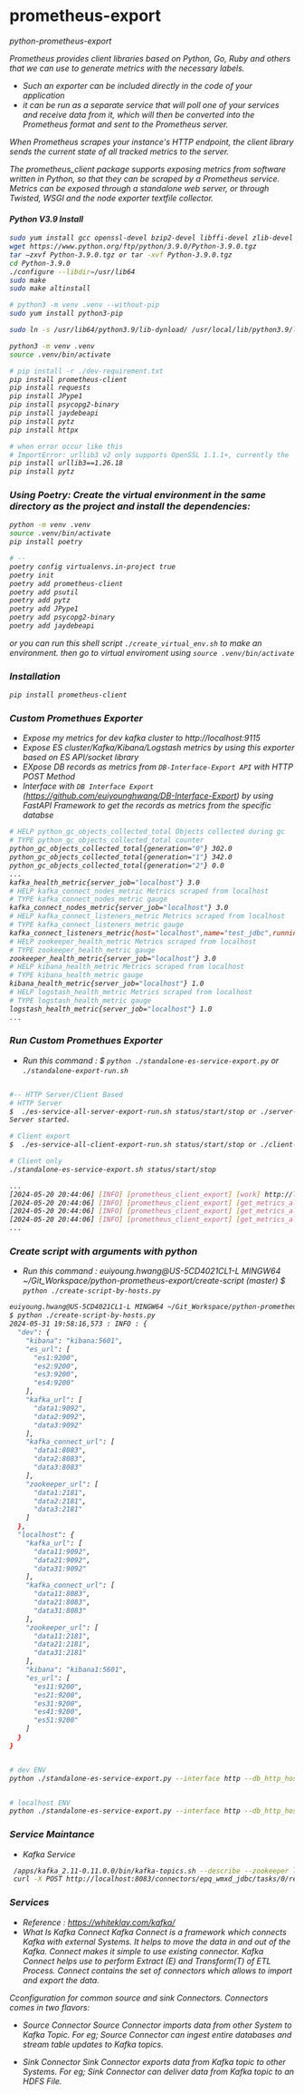 # prometheus-export
<i>python-prometheus-export

Prometheus provides client libraries based on Python, Go, Ruby and others that we can use to generate metrics with the necessary labels. 
- Such an exporter can be included directly in the code of your application
- it can be run as a separate service that will poll one of your services and receive data from it, which will then be converted into the Prometheus format and sent to the Prometheus server. 

When Prometheus scrapes your instance's HTTP endpoint, the client library sends the current state of all tracked metrics to the server.

The prometheus_client package supports exposing metrics from software written in Python, so that they can be scraped by a Prometheus service.
Metrics can be exposed through a standalone web server, or through Twisted, WSGI and the node exporter textfile collector.


#### Python V3.9 Install
```bash
sudo yum install gcc openssl-devel bzip2-devel libffi-devel zlib-devel git 
wget https://www.python.org/ftp/python/3.9.0/Python-3.9.0.tgz 
tar –zxvf Python-3.9.0.tgz or tar -xvf Python-3.9.0.tgz 
cd Python-3.9.0 
./configure --libdir=/usr/lib64 
sudo make 
sudo make altinstall 

# python3 -m venv .venv --without-pip
sudo yum install python3-pip

sudo ln -s /usr/lib64/python3.9/lib-dynload/ /usr/local/lib/python3.9/lib-dynload

python3 -m venv .venv
source .venv/bin/activate

# pip install -r ./dev-requirement.txt
pip install prometheus-client
pip install requests
pip install JPype1
pip install psycopg2-binary
pip install jaydebeapi
pip install pytz
pip install httpx

# when error occur like this
# ImportError: urllib3 v2 only supports OpenSSL 1.1.1+, currently the 'ssl' module is compiled with 'OpenSSL 1.0.2k-fips  26 Jan 2017'. See: https://github.com/urllib3/urllib3/issues/2168
pip install urllib3==1.26.18
pip install pytz
```


### Using Poetry: Create the virtual environment in the same directory as the project and install the dependencies:
```bash
python -m venv .venv
source .venv/bin/activate
pip install poetry

# --
poetry config virtualenvs.in-project true
poetry init
poetry add prometheus-client
poetry add psutil
poetry add pytz
poetry add JPype1
poetry add psycopg2-binary
poetry add jaydebeapi
```
or you can run this shell script `./create_virtual_env.sh` to make an environment. then go to virtual enviroment using `source .venv/bin/activate`



### Installation
```bash
pip install prometheus-client
```

### Custom Promethues Exporter
- Expose my metrics for dev kafka cluster to http://localhost:9115
- Expose ES cluster/Kafka/Kibana/Logstash metrics by using this exporter based on ES API/socket library
- EXpose DB records as metrics from `DB-Interface-Export API` with HTTP POST Method
- Interface with `DB Interface Export` (https://github.com/euiyounghwang/DB-Interface-Export) by using FastAPI Framework to get the records as metrics from the specific databse
```bash
# HELP python_gc_objects_collected_total Objects collected during gc
# TYPE python_gc_objects_collected_total counter
python_gc_objects_collected_total{generation="0"} 302.0
python_gc_objects_collected_total{generation="1"} 342.0
python_gc_objects_collected_total{generation="2"} 0.0
...
kafka_health_metric{server_job="localhost"} 3.0
# HELP kafka_connect_nodes_metric Metrics scraped from localhost
# TYPE kafka_connect_nodes_metric gauge
kafka_connect_nodes_metric{server_job="localhost"} 3.0
# HELP kafka_connect_listeners_metric Metrics scraped from localhost
# TYPE kafka_connect_listeners_metric gauge
kafka_connect_listeners_metric{host="localhost",name="test_jdbc",running="RUNNING",server_job="localhost"} 1.0
# HELP zookeeper_health_metric Metrics scraped from localhost
# TYPE zookeeper_health_metric gauge
zookeeper_health_metric{server_job="localhost"} 3.0
# HELP kibana_health_metric Metrics scraped from localhost
# TYPE kibana_health_metric gauge
kibana_health_metric{server_job="localhost"} 1.0
# HELP logstash_health_metric Metrics scraped from localhost
# TYPE logstash_health_metric gauge
logstash_health_metric{server_job="localhost"} 1.0
...
```


### Run Custom Promethues Exporter
- Run this command : $ `python ./standalone-es-service-export.py` or `./standalone-export-run.sh`
```bash

#-- HTTP Server/Client Based
# HTTP Server
$  ./es-service-all-server-export-run.sh status/start/stop or ./server-export-run.sh
Server started.

# Client export
$  ./es-service-all-client-export-run.sh status/start/stop or ./client-export-run.sh

# Client only
./standalone-es-service-export.sh status/start/stop

...
[2024-05-20 20:44:06] [INFO] [prometheus_client_export] [work] http://localhost:9999/health?kafka_url=localhost:9092,localhost:9092,localhost:9092&es_url=localhost:9200,localhost:9200,localhost:9200,localhost:9200&kibana_url=localhost:5601&logstash_url=process
[2024-05-20 20:44:06] [INFO] [prometheus_client_export] [get_metrics_all_envs] 200
[2024-05-20 20:44:06] [INFO] [prometheus_client_export] [get_metrics_all_envs] <Response [200]>
[2024-05-20 20:44:06] [INFO] [prometheus_client_export] [get_metrics_all_envs] {'kafka_url': {'localhost:9092': 'OK', 'GREEN_CNT': 3, 'localhost:9092': 'OK', 'localhost:9092': 'OK'}, 'es_url': {'localhost:9200': 'OK', 'GREEN_CNT': 4, 'localhost:9200': 'OK', 'localhost:9200': 'OK', 'localhost:9200': 'OK'}, 'kibana_url': {'localhost:5601': 'OK', 'GREEN_CNT': 1}, 'logstash_url': 1}
...
```


### Create script with arguments with python
- Run this command : euiyoung.hwang@US-5CD4021CL1-L MINGW64 ~/Git_Workspace/python-prometheus-export/create-script (master) $ `python ./create-script-by-hosts.py`
```bash
euiyoung.hwang@US-5CD4021CL1-L MINGW64 ~/Git_Workspace/python-prometheus-export/create-script (master)
$ python ./create-script-by-hosts.py
2024-05-31 19:58:16,573 : INFO : {
  "dev": {
    "kibana": "kibana:5601",
    "es_url": [
      "es1:9200",
      "es2:9200",
      "es3:9200",
      "es4:9200"
    ],
    "kafka_url": [
      "data1:9092",
      "data2:9092",
      "data3:9092"
    ],
    "kafka_connect_url": [
      "data1:8083",
      "data2:8083",
      "data3:8083"
    ],
    "zookeeper_url": [
      "data1:2181",
      "data2:2181",
      "data3:2181"
    ]
  },
  "localhost": {
    "kafka_url": [
      "data11:9092",
      "data21:9092",
      "data31:9092"
    ],
    "kafka_connect_url": [
      "data11:8083",
      "data21:8083",
      "data31:8083"
    ],
    "zookeeper_url": [
      "data11:2181",
      "data21:2181",
      "data31:2181"
    ],
    "kibana": "kibana1:5601",
    "es_url": [
      "es11:9200",
      "es21:9200",
      "es31:9200",
      "es41:9200",
      "es51:9200"
    ]
  }
}


# dev ENV
python ./standalone-es-service-export.py --interface http --db_http_host localhost:8002 --url jdbc:oracle:thin:bi"$"reporting/None --db_run false --kafka_url data1:9092,data2:9092,data3:9092 --kafka_connect_url data1:8083,data2:8083,data3:8083 --zookeeper_url  data1:2181,data2:2181,data3:2181 --es_url es1:9200,es2:9200,es3:9200,es4:9200 --kibana_url kibana:5601 --interval 30 --sql "SELECT * FROM TEST*"


# localhost ENV
python ./standalone-es-service-export.py --interface http --db_http_host localhost:8002 --url jdbc:oracle:thin:bi"$"reporting/None --db_run false --kafka_url data11:9092,data21:9092,data31:9092 --kafka_connect_url data11:8083,data21:8083,data31:8083 --zookeeper_url  data11:2181,data21:2181,data31:2181 --es_url es11:9200,es21:9200,es31:9200,es41:9200,es51:9200 --kibana_url kibana1:5601 --interval 30 --sql "SELECT * FROM TEST*"
```


### Service Maintance
- Kafka Service
```bash
 /apps/kafka_2.11-0.11.0.0/bin/kafka-topics.sh --describe --zookeeper localhost.am.co.gxo.com:2181,localhost.am.co.gxo.com:2181,localhost.am.co.gxo.com:2181 --topic ELASTIC_PIPELINE_QUEUE
 curl -X POST http://localhost:8083/connectors/epq_wmxd_jdbc/tasks/0/restart
 ```


### Services
- Reference : https://whiteklay.com/kafka/
- What Is Kafka Connect
Kafka Connect is a framework which connects Kafka with external Systems. It helps to move the data in and out of the Kafka. Connect makes it simple to use existing connector.
Kafka Connect helps use to perform Extract (E) and Transform(T) of ETL Process. Connect contains the set of connectors which allows to import and export the data. 

Cconfiguration for common source and sink Connectors. Connectors comes in two flavors:

- Source Connector
Source Connector imports data from other System to Kafka Topic. For eg; Source Connector can ingest entire databases and stream table updates to Kafka topics.

- Sink Connector
Sink Connector exports data from Kafka topic to other Systems. For eg; Sink Connector can deliver data from Kafka topic to an HDFS File.